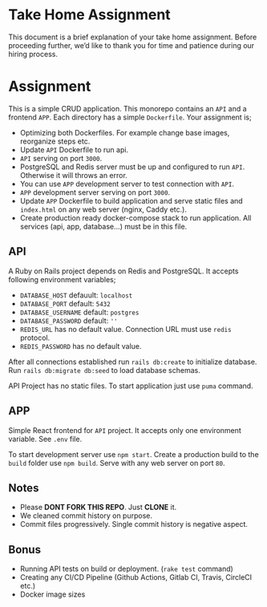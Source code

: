 # Take Home Assignment

This document is a brief explanation of your take home assignment. Before proceeding further, we’d like to thank you for time and patience during our hiring process.

# Assignment

This is a simple CRUD application. This monorepo contains an `API` and a frontend `APP`. Each directory has a simple `Dockerfile`. Your assignment is;

- Optimizing both Dockerfiles. For example change base images, reorganize steps etc.
- Update `API` Dockerfile to run api.
- `API` serving on port `3000`.
- PostgreSQL and Redis server must be up and configured to run `API`. Otherwise it will throws an error.
- You can use `APP` development server to test connection with `API`.
- `APP` development server serving on port `3000`.
- Update `APP` Dockerfile to build application and serve static files and `index.html` on any web server (nginx, Caddy etc.).
- Create production ready docker-compose stack to run application. All services (api, app, database...) must be in this file.

## API

A Ruby on Rails project depends on Redis and PostgreSQL. It accepts following environment variables;

- `DATABASE_HOST` defauult: `localhost`
- `DATABASE_PORT` default: `5432`
- `DATABASE_USERNAME` default: `postgres`
- `DATABASE_PASSWORD` default: `''`
- `REDIS_URL` has no default value. Connection URL must use `redis` protocol.
- `REDIS_PASSWORD` has no default value.

After all connections established run `rails db:create` to initialize database. Run `rails db:migrate db:seed` to load database schemas.

API Project has no static files. To start application just use `puma` command.

## APP

Simple React frontend for `API` project. It accepts only one environment variable. See `.env` file.

To start development server use `npm start`. Create a production build to the `build` folder use `npm build`. Serve with any web server on port `80`.

## Notes

- Please __DONT FORK THIS REPO__. Just __CLONE__ it.
- We cleaned commit history on purpose.
- Commit files progressively. Single commit history is negative aspect.

## Bonus

- Running API tests on build or deployment. (`rake test` command)
- Creating any CI/CD Pipeline (Github Actions, Gitlab CI, Travis, CircleCI etc.)
- Docker image sizes

